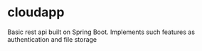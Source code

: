 # cloudapp 
Basic rest api built on Spring Boot. Implements such features as authentication and file storage

